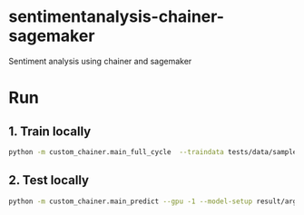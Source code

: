 # sentimentanalysis-chainer-sagemaker
Sentiment analysis using chainer and sagemaker


# Run
## 1. Train locally
```bash
python -m custom_chainer.main_full_cycle  --traindata tests/data/sample_train.csv   -g -1  --epoch 100 --out result
```

## 2. Test locally
```bash
python -m custom_chainer.main_predict --gpu -1 --model-setup result/args.json --testset  tests/data/test.csv
```